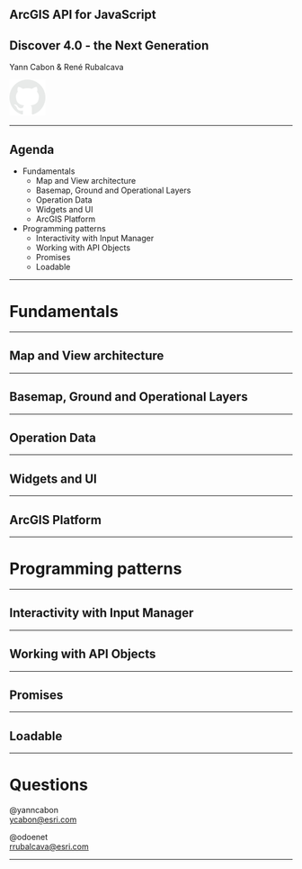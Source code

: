 <!-- .slide: class="title" -->

## ArcGIS API for JavaScript
## Discover 4.0 - the Next Generation
Yann Cabon & René Rubalcava

[![octocat](../template/octocat.png)](https://github.com/ycabon/presentations/tree/gh-pages/2017-devsummit/programming-patterns-and-api-fundamentals)

---

<!-- .slide: class="agenda" -->

## Agenda

- Fundamentals
  - Map and View architecture
  - Basemap, Ground and Operational Layers
  - Operation Data
  - Widgets and UI
  - ArcGIS Platform
- Programming patterns
  - Interactivity with Input Manager
  - Working with API Objects
  - Promises
  - Loadable

---

<!-- .slide: class="section" -->

# Fundamentals

---

## Map and View architecture

---

## Basemap, Ground and Operational Layers

---

## Operation Data

---

## Widgets and UI

---

## ArcGIS Platform

---

<!-- .slide: class="section" -->

# Programming patterns

---

## Interactivity with Input Manager

---

## Working with API Objects

---

## Promises

---

## Loadable

---

<!-- .slide: class="questions centered" -->

# Questions
  
@yanncabon  
ycabon@esri.com  
  
@odoenet  
rrubalcava@esri.com  

---


<!-- .slide: class="end" -->
